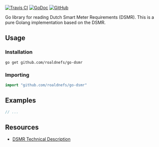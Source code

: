 [![Travis CI](https://img.shields.io/travis/roaldnefs/go-dsmr.svg?style=for-the-badge)](https://travis-ci.org/roaldnefs/go-dsmr)
[![GoDoc](https://img.shields.io/badge/godoc-reference-5272B4.svg?style=for-the-badge)](https://godoc.org/github.com/roaldnefs/go-dsmr)
[![GitHub](https://img.shields.io/github/license/roaldnefs/go-dsmr.svg?style=for-the-badge)](https://github.com/roaldnefs/go-dsmr/blob/master/LICENSE)

Go library for reading Dutch Smart Meter Requirements (DSMR). This is a pure Golang implementation based on the DSMR.

## Usage

### Installation

```console
go get github.com/roaldnefs/go-dsmr
```

### Importing

```go
import "github.com/roaldnefs/go-dsmr"
```

## Examples

```go
// ...
```

## Resources

- [DSMR Technical Description](https://www.netbeheernederland.nl/_upload/Files/Slimme_meter_15_a727fce1f1.pdf)
